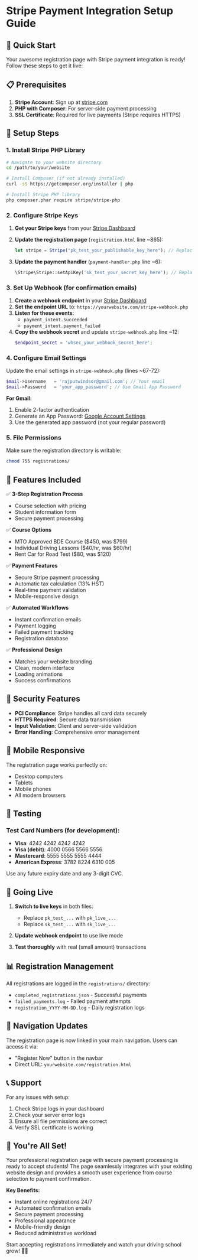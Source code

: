 # Stripe Payment Integration Setup Guide

## 🚀 Quick Start

Your awesome registration page with Stripe payment integration is ready! Follow these steps to get it live:

## 📋 Prerequisites

1. **Stripe Account**: Sign up at [stripe.com](https://stripe.com)
2. **PHP with Composer**: For server-side payment processing
3. **SSL Certificate**: Required for live payments (Stripe requires HTTPS)

## 🔧 Setup Steps

### 1. Install Stripe PHP Library

```bash
# Navigate to your website directory
cd /path/to/your/website

# Install Composer (if not already installed)
curl -sS https://getcomposer.org/installer | php

# Install Stripe PHP library
php composer.phar require stripe/stripe-php
```

### 2. Configure Stripe Keys

1. **Get your Stripe keys** from your [Stripe Dashboard](https://dashboard.stripe.com/apikeys)
2. **Update the registration page** (`registration.html` line ~865):

   ```javascript
   let stripe = Stripe("pk_test_your_publishable_key_here"); // Replace with your actual publishable key
   ```

3. **Update the payment handler** (`payment-handler.php` line ~6):
   ```php
   \Stripe\Stripe::setApiKey('sk_test_your_secret_key_here'); // Replace with your actual secret key
   ```

### 3. Set Up Webhook (for confirmation emails)

1. **Create a webhook endpoint** in your [Stripe Dashboard](https://dashboard.stripe.com/webhooks)
2. **Set the endpoint URL** to: `https://yourwebsite.com/stripe-webhook.php`
3. **Listen for these events**:
   - `payment_intent.succeeded`
   - `payment_intent.payment_failed`
4. **Copy the webhook secret** and update `stripe-webhook.php` line ~12:
   ```php
   $endpoint_secret = 'whsec_your_webhook_secret_here';
   ```

### 4. Configure Email Settings

Update the email settings in `stripe-webhook.php` (lines ~67-72):

```php
$mail->Username   = 'rajputwindsor@gmail.com'; // Your email
$mail->Password   = 'your_app_password'; // Use Gmail App Password
```

**For Gmail:**

1. Enable 2-factor authentication
2. Generate an App Password: [Google Account Settings](https://myaccount.google.com/apppasswords)
3. Use the generated app password (not your regular password)

### 5. File Permissions

Make sure the registration directory is writable:

```bash
chmod 755 registrations/
```

## 🎨 Features Included

✅ **3-Step Registration Process**

- Course selection with pricing
- Student information form
- Secure payment processing

✅ **Course Options**

- MTO Approved BDE Course ($450, was $799)
- Individual Driving Lessons ($40/hr, was $60/hr)
- Rent Car for Road Test ($80, was $120)

✅ **Payment Features**

- Secure Stripe payment processing
- Automatic tax calculation (13% HST)
- Real-time payment validation
- Mobile-responsive design

✅ **Automated Workflows**

- Instant confirmation emails
- Payment logging
- Failed payment tracking
- Registration database

✅ **Professional Design**

- Matches your website branding
- Clean, modern interface
- Loading animations
- Success confirmations

## 🔐 Security Features

- **PCI Compliance**: Stripe handles all card data securely
- **HTTPS Required**: Secure data transmission
- **Input Validation**: Client and server-side validation
- **Error Handling**: Comprehensive error management

## 📱 Mobile Responsive

The registration page works perfectly on:

- Desktop computers
- Tablets
- Mobile phones
- All modern browsers

## 🧪 Testing

### Test Card Numbers (for development):

- **Visa**: 4242 4242 4242 4242
- **Visa (debit)**: 4000 0566 5566 5556
- **Mastercard**: 5555 5555 5555 4444
- **American Express**: 3782 8224 6310 005

Use any future expiry date and any 3-digit CVC.

## 🚀 Going Live

1. **Switch to live keys** in both files:

   - Replace `pk_test_...` with `pk_live_...`
   - Replace `sk_test_...` with `sk_live_...`

2. **Update webhook endpoint** to use live mode

3. **Test thoroughly** with real (small amount) transactions

## 📊 Registration Management

All registrations are logged in the `registrations/` directory:

- `completed_registrations.json` - Successful payments
- `failed_payments.log` - Failed payment attempts
- `registration_YYYY-MM-DD.log` - Daily registration logs

## 🔗 Navigation Updates

The registration page is now linked in your main navigation. Users can access it via:

- "Register Now" button in the navbar
- Direct URL: `yourwebsite.com/registration.html`

## 📞 Support

For any issues with setup:

1. Check Stripe logs in your dashboard
2. Check your server error logs
3. Ensure all file permissions are correct
4. Verify SSL certificate is working

## 🎉 You're All Set!

Your professional registration page with secure payment processing is ready to accept students! The page seamlessly integrates with your existing website design and provides a smooth user experience from course selection to payment confirmation.

**Key Benefits:**

- Instant online registrations 24/7
- Automated confirmation emails
- Secure payment processing
- Professional appearance
- Mobile-friendly design
- Reduced administrative workload

Start accepting registrations immediately and watch your driving school grow! 🚗💨
